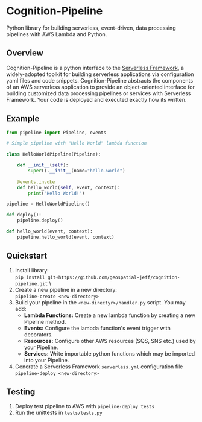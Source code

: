 # Cognition-Pipeline
Python library for building serverless, event-driven, data processing pipelines with AWS Lambda and Python.

## Overview
Cognition-Pipeline is a python interface to the [Serverless Framework](https://serverless.com/), a widely-adopted toolkit for building serverless applications via configuration yaml files and code snippets.  Cognition-Pipeline abstracts the components of an AWS serverless application to provide an object-oriented interface for building customized data processing pipelines or services with Serverless Framework.  Your code is deployed and executed exactly how its written.

## Example
```python
from pipeline import Pipeline, events

# Simple pipeline with "Hello World" lambda function

class HelloWorldPipeline(Pipeline):

    def __init__(self):
        super().__init__(name="hello-world")
       
    @events.invoke
    def hello_world(self, event, context):
        print("Hello World!")

pipeline = HelloWorldPipeline()

def deploy():
    pipeline.deploy()

def hello_world(event, context):
    pipeline.hello_world(event, context)
```

## Quickstart
1. Install library: \
```pip install git+https://github.com/geospatial-jeff/cognition-pipeline.git``` \
2. Create a new pipeline in a new directory: \
```pipeline-create <new-directory>```
3. Build your pipeline in the `<new-directyr>/handler.py` script.  You may add:
    - **Lambda Functions:** Create a new lambda function by creating a new Pipeline method.
    - **Events:** Configure the lambda function's event trigger with decorators.
    - **Resources:** Configure other AWS resources (SQS, SNS etc.) used by your Pipeline.
    - **Services:** Write importable python functions which may be imported into your Pipeline.
4. Generate a Serverless Framework `serverless.yml` configuration file  \
```pipeline-deploy <new-directory>```

## Testing
1. Deploy test pipeline to AWS with `pipeline-deploy tests`
2. Run the unittests in `tests/tests.py`